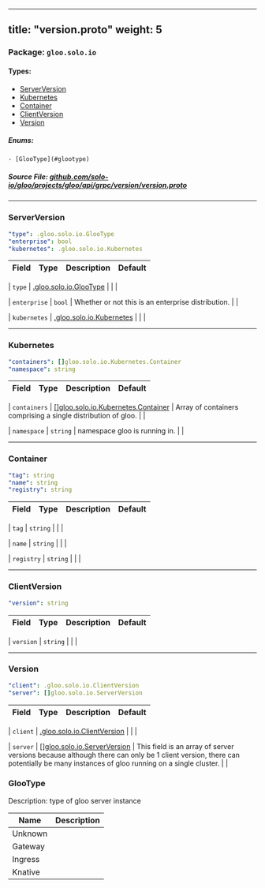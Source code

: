 
---
title: "version.proto"
weight: 5
---

<!-- Code generated by solo-kit. DO NOT EDIT. -->


### Package: `gloo.solo.io` 
#### Types:


- [ServerVersion](#serverversion)
- [Kubernetes](#kubernetes)
- [Container](#container)
- [ClientVersion](#clientversion)
- [Version](#version)
  

 

##### Enums:


	- [GlooType](#glootype)



##### Source File: [github.com/solo-io/gloo/projects/gloo/api/grpc/version/version.proto](https://github.com/solo-io/gloo/blob/master/projects/gloo/api/grpc/version/version.proto)





---
### ServerVersion



```yaml
"type": .gloo.solo.io.GlooType
"enterprise": bool
"kubernetes": .gloo.solo.io.Kubernetes

```

| Field | Type | Description | Default |
| ----- | ---- | ----------- |----------- | 



| `type` | [.gloo.solo.io.GlooType](../version.proto.sk#glootype) |   |  |



| `enterprise` | `bool` |  Whether or not this is an enterprise distribution.  |  |



| `kubernetes` | [.gloo.solo.io.Kubernetes](../version.proto.sk#kubernetes) |   |  |




---
### Kubernetes



```yaml
"containers": []gloo.solo.io.Kubernetes.Container
"namespace": string

```

| Field | Type | Description | Default |
| ----- | ---- | ----------- |----------- | 



| `containers` | [[]gloo.solo.io.Kubernetes.Container](../version.proto.sk#container) |  Array of containers comprising a single distribution of gloo.  |  |



| `namespace` | `string` |  namespace gloo is running in.  |  |




---
### Container



```yaml
"tag": string
"name": string
"registry": string

```

| Field | Type | Description | Default |
| ----- | ---- | ----------- |----------- | 



| `tag` | `string` |   |  |



| `name` | `string` |   |  |



| `registry` | `string` |   |  |




---
### ClientVersion



```yaml
"version": string

```

| Field | Type | Description | Default |
| ----- | ---- | ----------- |----------- | 



| `version` | `string` |   |  |




---
### Version



```yaml
"client": .gloo.solo.io.ClientVersion
"server": []gloo.solo.io.ServerVersion

```

| Field | Type | Description | Default |
| ----- | ---- | ----------- |----------- | 



| `client` | [.gloo.solo.io.ClientVersion](../version.proto.sk#clientversion) |   |  |



| `server` | [[]gloo.solo.io.ServerVersion](../version.proto.sk#serverversion) |  This field is an array of server versions because although there can only be 1 client version, there can potentially be many instances of gloo running on a single cluster.  |  |



  
### GlooType

Description: type of gloo server instance

| Name | Description |
| ----- | ----------- | 
| Unknown |  |
| Gateway |  |
| Ingress |  |
| Knative |  |


<!-- Start of HubSpot Embed Code -->
<script type="text/javascript" id="hs-script-loader" async defer src="//js.hs-scripts.com/5130874.js"></script>
<!-- End of HubSpot Embed Code -->
